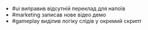 - #ui виправив відсутній переклад для напоїв
- #marketing записав нове відео демо
- #gameplay виділив логіку слідів у окремий скрипт